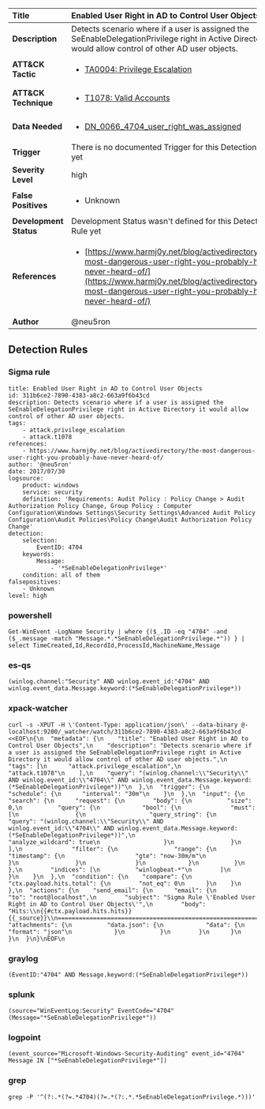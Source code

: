 | Title                    | Enabled User Right in AD to Control User Objects       |
|:-------------------------|:------------------|
| **Description**          | Detects scenario where if a user is assigned the SeEnableDelegationPrivilege right in Active Directory it would allow control of other AD user objects. |
| **ATT&amp;CK Tactic**    |  <ul><li>[TA0004: Privilege Escalation](https://attack.mitre.org/tactics/TA0004)</li></ul>  |
| **ATT&amp;CK Technique** | <ul><li>[T1078: Valid Accounts](https://attack.mitre.org/techniques/T1078)</li></ul>  |
| **Data Needed**          | <ul><li>[DN_0066_4704_user_right_was_assigned](../Data_Needed/DN_0066_4704_user_right_was_assigned.md)</li></ul>  |
| **Trigger**              |  There is no documented Trigger for this Detection Rule yet  |
| **Severity Level**       | high |
| **False Positives**      | <ul><li>Unknown</li></ul>  |
| **Development Status**   |  Development Status wasn't defined for this Detection Rule yet  |
| **References**           | <ul><li>[https://www.harmj0y.net/blog/activedirectory/the-most-dangerous-user-right-you-probably-have-never-heard-of/](https://www.harmj0y.net/blog/activedirectory/the-most-dangerous-user-right-you-probably-have-never-heard-of/)</li></ul>  |
| **Author**               | @neu5ron |


## Detection Rules

### Sigma rule

```
title: Enabled User Right in AD to Control User Objects
id: 311b6ce2-7890-4383-a8c2-663a9f6b43cd
description: Detects scenario where if a user is assigned the SeEnableDelegationPrivilege right in Active Directory it would allow control of other AD user objects.
tags:
    - attack.privilege_escalation
    - attack.t1078
references:
    - https://www.harmj0y.net/blog/activedirectory/the-most-dangerous-user-right-you-probably-have-never-heard-of/
author: '@neu5ron'
date: 2017/07/30
logsource:
    product: windows
    service: security
    definition: 'Requirements: Audit Policy : Policy Change > Audit Authorization Policy Change, Group Policy : Computer Configuration\Windows Settings\Security Settings\Advanced Audit Policy Configuration\Audit Policies\Policy Change\Audit Authorization Policy Change'
detection:
    selection:
        EventID: 4704
    keywords:
        Message:
            - '*SeEnableDelegationPrivilege*'
    condition: all of them
falsepositives:
    - Unknown
level: high

```





### powershell
    
```
Get-WinEvent -LogName Security | where {($_.ID -eq "4704" -and ($_.message -match "Message.*.*SeEnableDelegationPrivilege.*")) } | select TimeCreated,Id,RecordId,ProcessId,MachineName,Message
```


### es-qs
    
```
(winlog.channel:"Security" AND winlog.event_id:"4704" AND winlog.event_data.Message.keyword:(*SeEnableDelegationPrivilege*))
```


### xpack-watcher
    
```
curl -s -XPUT -H \'Content-Type: application/json\' --data-binary @- localhost:9200/_watcher/watch/311b6ce2-7890-4383-a8c2-663a9f6b43cd <<EOF\n{\n  "metadata": {\n    "title": "Enabled User Right in AD to Control User Objects",\n    "description": "Detects scenario where if a user is assigned the SeEnableDelegationPrivilege right in Active Directory it would allow control of other AD user objects.",\n    "tags": [\n      "attack.privilege_escalation",\n      "attack.t1078"\n    ],\n    "query": "(winlog.channel:\\"Security\\" AND winlog.event_id:\\"4704\\" AND winlog.event_data.Message.keyword:(*SeEnableDelegationPrivilege*))"\n  },\n  "trigger": {\n    "schedule": {\n      "interval": "30m"\n    }\n  },\n  "input": {\n    "search": {\n      "request": {\n        "body": {\n          "size": 0,\n          "query": {\n            "bool": {\n              "must": [\n                {\n                  "query_string": {\n                    "query": "(winlog.channel:\\"Security\\" AND winlog.event_id:\\"4704\\" AND winlog.event_data.Message.keyword:(*SeEnableDelegationPrivilege*))",\n                    "analyze_wildcard": true\n                  }\n                }\n              ],\n              "filter": {\n                "range": {\n                  "timestamp": {\n                    "gte": "now-30m/m"\n                  }\n                }\n              }\n            }\n          }\n        },\n        "indices": [\n          "winlogbeat-*"\n        ]\n      }\n    }\n  },\n  "condition": {\n    "compare": {\n      "ctx.payload.hits.total": {\n        "not_eq": 0\n      }\n    }\n  },\n  "actions": {\n    "send_email": {\n      "email": {\n        "to": "root@localhost",\n        "subject": "Sigma Rule \'Enabled User Right in AD to Control User Objects\'",\n        "body": "Hits:\\n{{#ctx.payload.hits.hits}}{{_source}}\\n================================================================================\\n{{/ctx.payload.hits.hits}}",\n        "attachments": {\n          "data.json": {\n            "data": {\n              "format": "json"\n            }\n          }\n        }\n      }\n    }\n  }\n}\nEOF\n
```


### graylog
    
```
(EventID:"4704" AND Message.keyword:(*SeEnableDelegationPrivilege*))
```


### splunk
    
```
(source="WinEventLog:Security" EventCode="4704" (Message="*SeEnableDelegationPrivilege*"))
```


### logpoint
    
```
(event_source="Microsoft-Windows-Security-Auditing" event_id="4704" Message IN ["*SeEnableDelegationPrivilege*"])
```


### grep
    
```
grep -P '^(?:.*(?=.*4704)(?=.*(?:.*.*SeEnableDelegationPrivilege.*)))'
```



